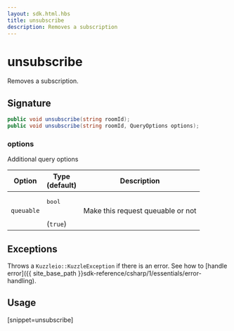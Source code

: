```yaml
---
layout: sdk.html.hbs
title: unsubscribe
description: Removes a subscription
---
```


# unsubscribe

Removes a subscription.

## Signature

```csharp
public void unsubscribe(string roomId);
public void unsubscribe(string roomId, QueryOptions options);
```

### options

Additional query options

| Option     | Type<br/>(default)  | Description   |
| ---------- | ------- | --------------------------------- |
| `queuable` | <pre>bool</pre><br/>(`true`) | Make this request queuable or not |

## Exceptions

Throws a `Kuzzleio::KuzzleException` if there is an error. See how to [handle error]({{ site_base_path }}sdk-reference/csharp/1/essentials/error-handling).

## Usage

[snippet=unsubscribe]
